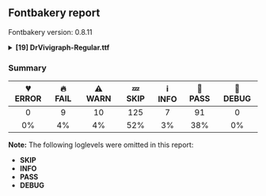 ## Fontbakery report

Fontbakery version: 0.8.11

<details><summary><b>[19] DrVivigraph-Regular.ttf</b></summary><div><details><summary>🔥 <b>FAIL:</b> Check Google Fonts glyph coverage. (<a href="https://font-bakery.readthedocs.io/en/stable/fontbakery/profiles/googlefonts.html#com.google.fonts/check/glyph_coverage">com.google.fonts/check/glyph_coverage</a>)</summary><div>


* 🔥 **FAIL** Missing required codepoints:

	- 0x0308 (COMBINING DIAERESIS)


	- 0x0300 (COMBINING GRAVE ACCENT)


	- 0x0301 (COMBINING ACUTE ACCENT)


	- 0x030B (COMBINING DOUBLE ACUTE ACCENT)


	- 0x0304 (COMBINING MACRON)


	- 0x0102 (LATIN CAPITAL LETTER A WITH BREVE)


	- 0x0100 (LATIN CAPITAL LETTER A WITH MACRON)


	- 0x0104 (LATIN CAPITAL LETTER A WITH OGONEK)


	- 0x0106 (LATIN CAPITAL LETTER C WITH ACUTE)


	- 0x010C (LATIN CAPITAL LETTER C WITH CARON)


	- 0x010A (LATIN CAPITAL LETTER C WITH DOT ABOVE)


	- 0x010E (LATIN CAPITAL LETTER D WITH CARON)


	- 0x0110 (LATIN CAPITAL LETTER D WITH STROKE)


	- 0x011A (LATIN CAPITAL LETTER E WITH CARON)


	- 0x0116 (LATIN CAPITAL LETTER E WITH DOT ABOVE)


	- 0x0112 (LATIN CAPITAL LETTER E WITH MACRON)


	- 0x0118 (LATIN CAPITAL LETTER E WITH OGONEK)


	- 0x011E (LATIN CAPITAL LETTER G WITH BREVE)


	- 0x0122 (LATIN CAPITAL LETTER G WITH CEDILLA)


	- 0x0120 (LATIN CAPITAL LETTER G WITH DOT ABOVE)


	- 0x0126 (LATIN CAPITAL LETTER H WITH STROKE)


	- 0x0132 (LATIN CAPITAL LIGATURE IJ)


	- 0x0130 (LATIN CAPITAL LETTER I WITH DOT ABOVE)


	- 0x012A (LATIN CAPITAL LETTER I WITH MACRON)


	- 0x012E (LATIN CAPITAL LETTER I WITH OGONEK)


	- 0x0136 (LATIN CAPITAL LETTER K WITH CEDILLA)


	- 0x0139 (LATIN CAPITAL LETTER L WITH ACUTE)


	- 0x013D (LATIN CAPITAL LETTER L WITH CARON)


	- 0x013B (LATIN CAPITAL LETTER L WITH CEDILLA)


	- 0x0141 (LATIN CAPITAL LETTER L WITH STROKE)


	- 0x0143 (LATIN CAPITAL LETTER N WITH ACUTE)


	- 0x0147 (LATIN CAPITAL LETTER N WITH CARON)


	- 0x0145 (LATIN CAPITAL LETTER N WITH CEDILLA)


	- 0x014A (LATIN CAPITAL LETTER ENG)


	- 0x0150 (LATIN CAPITAL LETTER O WITH DOUBLE ACUTE)


	- 0x014C (LATIN CAPITAL LETTER O WITH MACRON)


	- 0x0154 (LATIN CAPITAL LETTER R WITH ACUTE)


	- 0x0158 (LATIN CAPITAL LETTER R WITH CARON)


	- 0x0156 (LATIN CAPITAL LETTER R WITH CEDILLA)


	- 0x015A (LATIN CAPITAL LETTER S WITH ACUTE)


	- 0x015E (LATIN CAPITAL LETTER S WITH CEDILLA)


	- 0x0218 (LATIN CAPITAL LETTER S WITH COMMA BELOW)


	- 0x1E9E (LATIN CAPITAL LETTER SHARP S)


	- 0x0164 (LATIN CAPITAL LETTER T WITH CARON)


	- 0x021A (LATIN CAPITAL LETTER T WITH COMMA BELOW)


	- 0x016C (LATIN CAPITAL LETTER U WITH BREVE)


	- 0x0170 (LATIN CAPITAL LETTER U WITH DOUBLE ACUTE)


	- 0x016A (LATIN CAPITAL LETTER U WITH MACRON)


	- 0x0172 (LATIN CAPITAL LETTER U WITH OGONEK)


	- 0x016E (LATIN CAPITAL LETTER U WITH RING ABOVE)


	- 0x1E82 (LATIN CAPITAL LETTER W WITH ACUTE)


	- 0x0174 (LATIN CAPITAL LETTER W WITH CIRCUMFLEX)


	- 0x1E84 (LATIN CAPITAL LETTER W WITH DIAERESIS)


	- 0x1E80 (LATIN CAPITAL LETTER W WITH GRAVE)


	- 0x0176 (LATIN CAPITAL LETTER Y WITH CIRCUMFLEX)


	- 0x1EF2 (LATIN CAPITAL LETTER Y WITH GRAVE)


	- 0x0179 (LATIN CAPITAL LETTER Z WITH ACUTE)


	- 0x017D (LATIN CAPITAL LETTER Z WITH CARON)


	- 0x017B (LATIN CAPITAL LETTER Z WITH DOT ABOVE)


	- 0x0103 (LATIN SMALL LETTER A WITH BREVE)


	- 0x0101 (LATIN SMALL LETTER A WITH MACRON)


	- 0x0105 (LATIN SMALL LETTER A WITH OGONEK)


	- 0x0107 (LATIN SMALL LETTER C WITH ACUTE)


	- 0x010D (LATIN SMALL LETTER C WITH CARON)


	- 0x010B (LATIN SMALL LETTER C WITH DOT ABOVE)


	- 0x010F (LATIN SMALL LETTER D WITH CARON)


	- 0x0111 (LATIN SMALL LETTER D WITH STROKE)


	- 0x011B (LATIN SMALL LETTER E WITH CARON)


	- 0x0117 (LATIN SMALL LETTER E WITH DOT ABOVE)


	- 0x0113 (LATIN SMALL LETTER E WITH MACRON)


	- 0x0119 (LATIN SMALL LETTER E WITH OGONEK)


	- 0x011F (LATIN SMALL LETTER G WITH BREVE)


	- 0x0123 (LATIN SMALL LETTER G WITH CEDILLA)


	- 0x0121 (LATIN SMALL LETTER G WITH DOT ABOVE)


	- 0x0127 (LATIN SMALL LETTER H WITH STROKE)


	- 0x0133 (LATIN SMALL LIGATURE IJ)


	- 0x012B (LATIN SMALL LETTER I WITH MACRON)


	- 0x012F (LATIN SMALL LETTER I WITH OGONEK)


	- 0x0237 (LATIN SMALL LETTER DOTLESS J)


	- 0x0137 (LATIN SMALL LETTER K WITH CEDILLA)


	- 0x013A (LATIN SMALL LETTER L WITH ACUTE)


	- 0x013E (LATIN SMALL LETTER L WITH CARON)


	- 0x013C (LATIN SMALL LETTER L WITH CEDILLA)


	- 0x0142 (LATIN SMALL LETTER L WITH STROKE)


	- 0x0144 (LATIN SMALL LETTER N WITH ACUTE)


	- 0x0148 (LATIN SMALL LETTER N WITH CARON)


	- 0x0146 (LATIN SMALL LETTER N WITH CEDILLA)


	- 0x014B (LATIN SMALL LETTER ENG)


	- 0x0151 (LATIN SMALL LETTER O WITH DOUBLE ACUTE)


	- 0x014D (LATIN SMALL LETTER O WITH MACRON)


	- 0x0155 (LATIN SMALL LETTER R WITH ACUTE)


	- 0x0159 (LATIN SMALL LETTER R WITH CARON)


	- 0x0157 (LATIN SMALL LETTER R WITH CEDILLA)


	- 0x015B (LATIN SMALL LETTER S WITH ACUTE)


	- 0x015F (LATIN SMALL LETTER S WITH CEDILLA)


	- 0x0219 (LATIN SMALL LETTER S WITH COMMA BELOW)


	- 0x0165 (LATIN SMALL LETTER T WITH CARON)


	- 0x021B (LATIN SMALL LETTER T WITH COMMA BELOW)


	- 0x016D (LATIN SMALL LETTER U WITH BREVE)


	- 0x0171 (LATIN SMALL LETTER U WITH DOUBLE ACUTE)


	- 0x016B (LATIN SMALL LETTER U WITH MACRON)


	- 0x0173 (LATIN SMALL LETTER U WITH OGONEK)


	- 0x016F (LATIN SMALL LETTER U WITH RING ABOVE)


	- 0x1E83 (LATIN SMALL LETTER W WITH ACUTE)


	- 0x0175 (LATIN SMALL LETTER W WITH CIRCUMFLEX)


	- 0x1E85 (LATIN SMALL LETTER W WITH DIAERESIS)


	- 0x1E81 (LATIN SMALL LETTER W WITH GRAVE)


	- 0x0177 (LATIN SMALL LETTER Y WITH CIRCUMFLEX)


	- 0x1EF3 (LATIN SMALL LETTER Y WITH GRAVE)


	- 0x017A (LATIN SMALL LETTER Z WITH ACUTE)


	- 0x017E (LATIN SMALL LETTER Z WITH CARON)


	- 0x017C (LATIN SMALL LETTER Z WITH DOT ABOVE)


	- 0x2212 (MINUS SIGN)


	- 0x0307 (COMBINING DOT ABOVE)


	- 0x0302 (COMBINING CIRCUMFLEX ACCENT)


	- 0x030C (COMBINING CARON)


	- 0x0306 (COMBINING BREVE)


	- 0x030A (COMBINING RING ABOVE)


	- 0x0303 (COMBINING TILDE)


	- 0x0312 (COMBINING TURNED COMMA ABOVE)


	- 0x0326 (COMBINING COMMA BELOW)


	- 0x0327 (COMBINING CEDILLA)
 

	- 0x0328 (COMBINING OGONEK)
 [code: missing-codepoints]
</div></details><details><summary>🔥 <b>FAIL:</b> Check copyright namerecords match license file. (<a href="https://font-bakery.readthedocs.io/en/stable/fontbakery/profiles/googlefonts.html#com.google.fonts/check/name/license">com.google.fonts/check/name/license</a>)</summary><div>


* 🔥 **FAIL** License file OFL.txt exists but NameID 13 (LICENSE DESCRIPTION) value on platform 3 (WINDOWS) is not specified for that. Value was: "This Font Software is licensed under the SIL Open Font License,
Version 1.1. This license is available with a FAQ at:
https://scripts.sil.org/OFL" Must be changed to "This Font Software is licensed under the SIL Open Font License, Version 1.1. This license is available with a FAQ at: https://scripts.sil.org/OFL" [code: wrong]
* ⚠ **WARN** Please consider using HTTPS URLs at name table entry [plat=3, enc=1, name=13] [code: http-in-description]
* ⚠ **WARN** For now we're still accepting http URLs, but you should consider using https instead.
 [code: http]
</div></details><details><summary>🔥 <b>FAIL:</b> Copyright notices match canonical pattern in fonts (<a href="https://font-bakery.readthedocs.io/en/stable/fontbakery/profiles/googlefonts.html#com.google.fonts/check/font_copyright">com.google.fonts/check/font_copyright</a>)</summary><div>


* 🔥 **FAIL** Name Table entry: Copyright notices should match a pattern similar to: "Copyright 2019 The Familyname Project Authors (git url)"
But instead we have got:
"Copyright (c) 2011 by Brian J. Bonislawsky DBA Astigmatic (AOETI) (astigma@astigmatic.com), with Reserved
Font Name "Fondamento Italic"" [code: bad-notice-format]
</div></details><details><summary>🔥 <b>FAIL:</b> Name table entries should not contain line-breaks. (<a href="https://font-bakery.readthedocs.io/en/stable/fontbakery/profiles/googlefonts.html#com.google.fonts/check/name/line_breaks">com.google.fonts/check/name/line_breaks</a>)</summary><div>


* 🔥 **FAIL** Name entry COPYRIGHT_NOTICE on platform WINDOWS contains a line-break. [code: line-break]
* 🔥 **FAIL** Name entry LICENSE_DESCRIPTION on platform WINDOWS contains a line-break. [code: line-break]
</div></details><details><summary>🔥 <b>FAIL:</b> Check font follows the Google Fonts vertical metric schema (<a href="https://font-bakery.readthedocs.io/en/stable/fontbakery/profiles/googlefonts.html#com.google.fonts/check/vertical_metrics">com.google.fonts/check/vertical_metrics</a>)</summary><div>


* 🔥 **FAIL** OS/2.sTypoLineGap is "-370" it should be 0 [code: bad-OS/2.sTypoLineGap]
</div></details><details><summary>🔥 <b>FAIL:</b> Checking OS/2 usWinAscent & usWinDescent. (<a href="https://font-bakery.readthedocs.io/en/stable/fontbakery/profiles/universal.html#com.google.fonts/check/family/win_ascent_and_descent">com.google.fonts/check/family/win_ascent_and_descent</a>)</summary><div>


* 🔥 **FAIL** OS/2.usWinAscent value should be equal or greater than 2122, but got 1900 instead [code: ascent]
* 🔥 **FAIL** OS/2.usWinDescent value should be equal or greater than 670, but got 666 instead. [code: descent]
</div></details><details><summary>🔥 <b>FAIL:</b> Checking OS/2 Metrics match hhea Metrics. (<a href="https://font-bakery.readthedocs.io/en/stable/fontbakery/profiles/universal.html#com.google.fonts/check/os2_metrics_match_hhea">com.google.fonts/check/os2_metrics_match_hhea</a>)</summary><div>


* 🔥 **FAIL** OS/2 sTypoAscender (1752) and hhea ascent (2122) must be equal. [code: ascender]
</div></details><details><summary>🔥 <b>FAIL:</b> Space and non-breaking space have the same width? (<a href="https://font-bakery.readthedocs.io/en/stable/fontbakery/profiles/universal.html#com.google.fonts/check/whitespace_widths">com.google.fonts/check/whitespace_widths</a>)</summary><div>


* 🔥 **FAIL** Space and non-breaking space have differing width: The space glyph named space is 680 font units wide, non-breaking space named (nbspace) is 1360 font units wide, and both should be positive and the same. GlyphsApp has "Sidebearing arithmetic" (https://glyphsapp.com/tutorials/spacing) which allows you to set the non-breaking space width to always equal the space width. [code: different-widths]
</div></details><details><summary>🔥 <b>FAIL:</b> Checking post.italicAngle value. (derived from com.google.fonts/check/italic_angle) (<a href="https://font-bakery.readthedocs.io/en/stable/fontbakery/profiles/post.html#com.google.fonts/check/italic_angle">com.google.fonts/check/italic_angle</a>)</summary><div>


* 🔥 **FAIL** Font is not italic, so post.italicAngle should be equal to zero. [code: non-zero-upright]
</div></details><details><summary>⚠ <b>WARN:</b> License URL matches License text on name table? (<a href="https://font-bakery.readthedocs.io/en/stable/fontbakery/profiles/googlefonts.html#com.google.fonts/check/name/license_url">com.google.fonts/check/name/license_url</a>)</summary><div>


* ⚠ **WARN** Please consider using HTTPS URLs at name table entry [plat=3, enc=1, name=13] [code: http-in-description]
* ⚠ **WARN** Please consider using HTTPS URLs at name table entry [plat=3, enc=1, name=13] [code: http-in-description]
* ⚠ **WARN** Please consider using HTTPS URLs at name table entry [plat=3, enc=1, name=13] [code: http-in-description]
</div></details><details><summary>⚠ <b>WARN:</b> Ensure fonts have ScriptLangTags declared on the 'meta' table. (<a href="https://font-bakery.readthedocs.io/en/stable/fontbakery/profiles/googlefonts.html#com.google.fonts/check/meta/script_lang_tags">com.google.fonts/check/meta/script_lang_tags</a>)</summary><div>


* ⚠ **WARN** This font file does not have a 'meta' table. [code: lacks-meta-table]
</div></details><details><summary>⚠ <b>WARN:</b> Checking with ots-sanitize. (<a href="https://font-bakery.readthedocs.io/en/stable/fontbakery/profiles/universal.html#com.google.fonts/check/ots">com.google.fonts/check/ots</a>)</summary><div>


* ⚠ **WARN** ots-sanitize passed this file, however warnings were printed:

WARNING: OS/2: Bad sTypoLineGap, setting it to 0: -370
WARNING: hhea: Non-zero caretOffset but head.macStyle italic bit is not set, setting to caretOffset to 0: -6
 [code: ots-sanitize-warn]
</div></details><details><summary>⚠ <b>WARN:</b> Font has **proper** whitespace glyph names? (<a href="https://font-bakery.readthedocs.io/en/stable/fontbakery/profiles/universal.html#com.google.fonts/check/whitespace_glyphnames">com.google.fonts/check/whitespace_glyphnames</a>)</summary><div>


* ⚠ **WARN** Glyph 0x00A0 is called "nbspace": Change to "uni00A0" [code: not-recommended-00a0]
</div></details><details><summary>⚠ <b>WARN:</b> Check if each glyph has the recommended amount of contours. (<a href="https://font-bakery.readthedocs.io/en/stable/fontbakery/profiles/universal.html#com.google.fonts/check/contour_count">com.google.fonts/check/contour_count</a>)</summary><div>


* ⚠ **WARN** This check inspects the glyph outlines and detects the total number of contours in each of them. The expected values are infered from the typical ammounts of contours observed in a large collection of reference font families. The divergences listed below may simply indicate a significantly different design on some of your glyphs. On the other hand, some of these may flag actual bugs in the font such as glyphs mapped to an incorrect codepoint. Please consider reviewing the design and codepoint assignment of these to make sure they are correct.

The following glyphs do not have the recommended number of contours:

	- Glyph name: section	Contours detected: 3	Expected: 2

	- Glyph name: softhyphen	Contours detected: 1	Expected: 0

	- Glyph name: Eth	Contours detected: 3	Expected: 2

	- Glyph name: OE	Contours detected: 3	Expected: 2

	- Glyph name: florin	Contours detected: 0	Expected: 1

	- Glyph name: macron	Contours detected: 0	Expected: 1

	- Glyph name: Omega	Contours detected: 0	Expected: 1

	- Glyph name: Delta	Contours detected: 0	Expected: 2

	- Glyph name: summation	Contours detected: 0	Expected: 1

	- Glyph name: fraction	Contours detected: 0	Expected: 1

	- Glyph name: periodcentered	Contours detected: 0	Expected: 1

	- Glyph name: radical	Contours detected: 0	Expected: 1

	- Glyph name: integral	Contours detected: 0	Expected: 1

	- Glyph name: lessequal	Contours detected: 0	Expected: 2

	- Glyph name: greaterequal	Contours detected: 0	Expected: 2

	- Glyph name: lozenge	Contours detected: 0	Expected: 2

	- Glyph name: Eth	Contours detected: 3	Expected: 2

	- Glyph name: OE	Contours detected: 3	Expected: 2

	- Glyph name: fi	Contours detected: 0	Expected: 3

	- Glyph name: fl	Contours detected: 0	Expected: 2

	- Glyph name: fraction	Contours detected: 0	Expected: 1

	- Glyph name: greaterequal	Contours detected: 0	Expected: 2

	- Glyph name: integral	Contours detected: 0	Expected: 1

	- Glyph name: lessequal	Contours detected: 0	Expected: 2

	- Glyph name: lozenge	Contours detected: 0	Expected: 2

	- Glyph name: macron	Contours detected: 0	Expected: 1

	- Glyph name: periodcentered	Contours detected: 0	Expected: 1

	- Glyph name: radical	Contours detected: 0	Expected: 1

	- Glyph name: section	Contours detected: 3	Expected: 2 

	- Glyph name: summation	Contours detected: 0	Expected: 1
 [code: contour-count]
</div></details><details><summary>⚠ <b>WARN:</b> Does the font contain a soft hyphen? (<a href="https://font-bakery.readthedocs.io/en/stable/fontbakery/profiles/universal.html#com.google.fonts/check/soft_hyphen">com.google.fonts/check/soft_hyphen</a>)</summary><div>


* ⚠ **WARN** This font has a 'Soft Hyphen' character. [code: softhyphen]
</div></details><details><summary>⚠ <b>WARN:</b> Checking Vertical Metric Linegaps. (<a href="https://font-bakery.readthedocs.io/en/stable/fontbakery/profiles/hhea.html#com.google.fonts/check/linegaps">com.google.fonts/check/linegaps</a>)</summary><div>


* ⚠ **WARN** OS/2 sTypoLineGap is not equal to 0. [code: OS/2]
</div></details><details><summary>⚠ <b>WARN:</b> Does GPOS table have kerning information? This check skips monospaced fonts as defined by post.isFixedPitch value (<a href="https://font-bakery.readthedocs.io/en/stable/fontbakery/profiles/gpos.html#com.google.fonts/check/gpos_kerning_info">com.google.fonts/check/gpos_kerning_info</a>)</summary><div>


* ⚠ **WARN** GPOS table lacks kerning information. [code: lacks-kern-info]
</div></details><details><summary>⚠ <b>WARN:</b> Do any segments have colinear vectors? (<a href="https://font-bakery.readthedocs.io/en/stable/fontbakery/profiles/<Section: Outline Correctness Checks>.html#com.google.fonts/check/outline_colinear_vectors">com.google.fonts/check/outline_colinear_vectors</a>)</summary><div>


* ⚠ **WARN** The following glyphs have colinear vectors:

	* A (U+0041): L<<1349.0,735.0>--<1348.0,738.0>> -> L<<1348.0,738.0>--<1195.0,1307.0>>

	* Aacute (U+00C1): L<<1349.0,735.0>--<1348.0,738.0>> -> L<<1348.0,738.0>--<1195.0,1307.0>>

	* Acircumflex (U+00C2): L<<1349.0,735.0>--<1348.0,738.0>> -> L<<1348.0,738.0>--<1195.0,1307.0>>

	* Adieresis (U+00C4): L<<1349.0,735.0>--<1348.0,738.0>> -> L<<1348.0,738.0>--<1195.0,1307.0>>

	* Agrave (U+00C0): L<<1349.0,735.0>--<1348.0,738.0>> -> L<<1348.0,738.0>--<1195.0,1307.0>>

	* Aring (U+00C5): L<<1349.0,735.0>--<1348.0,738.0>> -> L<<1348.0,738.0>--<1195.0,1307.0>> 

	* Atilde (U+00C3): L<<1349.0,735.0>--<1348.0,738.0>> -> L<<1348.0,738.0>--<1195.0,1307.0>> [code: found-colinear-vectors]
</div></details><details><summary>⚠ <b>WARN:</b> Do outlines contain any jaggy segments? (<a href="https://font-bakery.readthedocs.io/en/stable/fontbakery/profiles/<Section: Outline Correctness Checks>.html#com.google.fonts/check/outline_jaggy_segments">com.google.fonts/check/outline_jaggy_segments</a>)</summary><div>


* ⚠ **WARN** The following glyphs have jaggy segments:

	* A (U+0041): B<<1916.0,150.0>-<1958.0,165.0>-<1992.0,185.0>>/B<<1992.0,185.0>-<1956.0,161.0>-<1906.0,126.5>> = 3.22452260651989

	* A (U+0041): B<<398.5,155.0>-<504.0,161.0>-<594.0,210.0>>/B<<594.0,210.0>-<494.0,143.0>-<424.5,101.5>> = 5.2562484237473495

	* AE (U+00C6): B<<414.0,156.0>-<512.0,163.0>-<594.0,210.0>>/B<<594.0,210.0>-<494.0,142.0>-<424.5,100.0>> = 4.395629566963616

	* Aacute (U+00C1): B<<1916.0,150.0>-<1958.0,165.0>-<1992.0,185.0>>/B<<1992.0,185.0>-<1956.0,161.0>-<1906.0,126.5>> = 3.22452260651989

	* Aacute (U+00C1): B<<398.5,155.0>-<504.0,161.0>-<594.0,210.0>>/B<<594.0,210.0>-<494.0,143.0>-<424.5,101.5>> = 5.2562484237473495

	* Acircumflex (U+00C2): B<<1114.5,1691.0>-<1050.0,1664.0>-<996.0,1619.0>>/B<<996.0,1619.0>-<1023.0,1641.0>-<1080.0,1687.5>> = 0.6319131218212173

	* Acircumflex (U+00C2): B<<1916.0,150.0>-<1958.0,165.0>-<1992.0,185.0>>/B<<1992.0,185.0>-<1956.0,161.0>-<1906.0,126.5>> = 3.22452260651989

	* Acircumflex (U+00C2): B<<398.5,155.0>-<504.0,161.0>-<594.0,210.0>>/B<<594.0,210.0>-<494.0,143.0>-<424.5,101.5>> = 5.2562484237473495

	* Adieresis (U+00C4): B<<1916.0,150.0>-<1958.0,165.0>-<1992.0,185.0>>/B<<1992.0,185.0>-<1956.0,161.0>-<1906.0,126.5>> = 3.22452260651989

	* Adieresis (U+00C4): B<<398.5,155.0>-<504.0,161.0>-<594.0,210.0>>/B<<594.0,210.0>-<494.0,143.0>-<424.5,101.5>> = 5.2562484237473495

	* Agrave (U+00C0): B<<1916.0,150.0>-<1958.0,165.0>-<1992.0,185.0>>/B<<1992.0,185.0>-<1956.0,161.0>-<1906.0,126.5>> = 3.22452260651989

	* Agrave (U+00C0): B<<398.5,155.0>-<504.0,161.0>-<594.0,210.0>>/B<<594.0,210.0>-<494.0,143.0>-<424.5,101.5>> = 5.2562484237473495

	* Aring (U+00C5): B<<1916.0,150.0>-<1958.0,165.0>-<1992.0,185.0>>/B<<1992.0,185.0>-<1956.0,161.0>-<1906.0,126.5>> = 3.22452260651989

	* Aring (U+00C5): B<<398.5,155.0>-<504.0,161.0>-<594.0,210.0>>/B<<594.0,210.0>-<494.0,143.0>-<424.5,101.5>> = 5.2562484237473495

	* Atilde (U+00C3): B<<1848.5,1844.5>-<1893.0,1872.0>-<1924.0,1890.0>>/B<<1924.0,1890.0>-<1860.0,1828.0>-<1779.5,1767.5>> = 13.949233998725484

	* Atilde (U+00C3): B<<1916.0,150.0>-<1958.0,165.0>-<1992.0,185.0>>/B<<1992.0,185.0>-<1956.0,161.0>-<1906.0,126.5>> = 3.22452260651989

	* Atilde (U+00C3): B<<398.5,155.0>-<504.0,161.0>-<594.0,210.0>>/B<<594.0,210.0>-<494.0,143.0>-<424.5,101.5>> = 5.2562484237473495

	* C (U+0043): B<<1516.0,1395.0>-<1468.0,1368.0>-<1454.0,1360.0>>/B<<1454.0,1360.0>-<1460.0,1365.0>-<1483.0,1383.0>> = 10.060689795322912

	* Ccedilla (U+00C7): B<<1516.0,1395.0>-<1468.0,1368.0>-<1454.0,1360.0>>/B<<1454.0,1360.0>-<1460.0,1365.0>-<1483.0,1383.0>> = 10.060689795322912

	* Ccedilla (U+00C7): B<<493.0,-505.5>-<436.0,-536.0>-<402.0,-553.0>>/B<<402.0,-553.0>-<441.0,-520.0>-<494.0,-490.5>> = 13.671307132195786

	* Ccedilla (U+00C7): B<<738.0,-8.5>-<823.0,54.0>-<906.0,97.0>>/L<<906.0,97.0>--<656.0,-120.0>> = 13.570558512694051

	* Ccedilla (U+00C7): L<<906.0,97.0>--<656.0,-120.0>>/B<<656.0,-120.0>-<676.0,-108.0>-<702.5,-105.0>> = 9.994224137696694

	* E (U+0045): L<<729.0,900.0>--<1506.0,900.0>>/B<<1506.0,900.0>-<1477.0,893.0>-<1440.5,871.0>> = 13.570434385161475

	* Eacute (U+00C9): L<<729.0,900.0>--<1506.0,900.0>>/B<<1506.0,900.0>-<1477.0,893.0>-<1440.5,871.0>> = 13.570434385161475

	* Ecircumflex (U+00CA): B<<1004.5,1691.0>-<940.0,1664.0>-<886.0,1619.0>>/B<<886.0,1619.0>-<913.0,1641.0>-<970.0,1687.5>> = 0.6319131218212173

	* Ecircumflex (U+00CA): L<<729.0,900.0>--<1506.0,900.0>>/B<<1506.0,900.0>-<1477.0,893.0>-<1440.5,871.0>> = 13.570434385161475

	* Edieresis (U+00CB): L<<729.0,900.0>--<1506.0,900.0>>/B<<1506.0,900.0>-<1477.0,893.0>-<1440.5,871.0>> = 13.570434385161475

	* Egrave (U+00C8): L<<729.0,900.0>--<1506.0,900.0>>/B<<1506.0,900.0>-<1477.0,893.0>-<1440.5,871.0>> = 13.570434385161475

	* Eth (U+00D0): L<<418.0,779.0>--<1212.0,779.0>>/B<<1212.0,779.0>-<1187.0,773.0>-<1154.5,749.5>> = 13.495733280795811

	* Eth (U+00D0): L<<969.0,630.0>--<172.0,630.0>>/B<<172.0,630.0>-<198.0,636.0>-<230.0,659.5>> = 12.994616791916512

	* F (U+0046): L<<499.0,149.0>--<1081.0,149.0>>/B<<1081.0,149.0>-<1055.0,144.0>-<1022.5,121.0>> = 10.885527054658743

	* G (U+0047): B<<1459.5,1363.5>-<1412.0,1337.0>-<1397.0,1329.0>>/B<<1397.0,1329.0>-<1411.0,1337.0>-<1429.0,1354.5>> = 1.6723943610890797

	* H (U+0048): L<<493.0,149.0>--<845.0,149.0>>/B<<845.0,149.0>-<810.0,141.0>-<765.0,104.5>> = 12.875001559612462

	* H (U+0048): L<<654.0,1586.0>--<1134.0,1586.0>>/B<<1134.0,1586.0>-<1108.0,1580.0>-<1076.0,1556.0>> = 12.994616791916512

	* I (U+0049): L<<499.0,149.0>--<851.0,149.0>>/B<<851.0,149.0>-<826.0,143.0>-<793.5,119.5>> = 13.495733280795811

	* I (U+0049): L<<660.0,1586.0>--<1163.0,1586.0>>/B<<1163.0,1586.0>-<1138.0,1580.0>-<1105.5,1556.5>> = 13.495733280795811

	* Iacute (U+00CD): L<<499.0,149.0>--<851.0,149.0>>/B<<851.0,149.0>-<826.0,143.0>-<793.5,119.5>> = 13.495733280795811

	* Iacute (U+00CD): L<<660.0,1586.0>--<1163.0,1586.0>>/B<<1163.0,1586.0>-<1138.0,1580.0>-<1105.5,1556.5>> = 13.495733280795811

	* Icircumflex (U+00CE): B<<672.5,1691.0>-<608.0,1664.0>-<554.0,1619.0>>/B<<554.0,1619.0>-<581.0,1641.0>-<638.0,1687.5>> = 0.6319131218212173

	* Icircumflex (U+00CE): L<<499.0,149.0>--<851.0,149.0>>/B<<851.0,149.0>-<826.0,143.0>-<793.5,119.5>> = 13.495733280795811

	* Icircumflex (U+00CE): L<<660.0,1586.0>--<1163.0,1586.0>>/B<<1163.0,1586.0>-<1138.0,1580.0>-<1105.5,1556.5>> = 13.495733280795811

	* Idieresis (U+00CF): L<<499.0,149.0>--<851.0,149.0>>/B<<851.0,149.0>-<826.0,143.0>-<793.5,119.5>> = 13.495733280795811

	* Idieresis (U+00CF): L<<660.0,1586.0>--<1163.0,1586.0>>/B<<1163.0,1586.0>-<1138.0,1580.0>-<1105.5,1556.5>> = 13.495733280795811

	* Igrave (U+00CC): L<<499.0,149.0>--<851.0,149.0>>/B<<851.0,149.0>-<826.0,143.0>-<793.5,119.5>> = 13.495733280795811

	* Igrave (U+00CC): L<<660.0,1586.0>--<1163.0,1586.0>>/B<<1163.0,1586.0>-<1138.0,1580.0>-<1105.5,1556.5>> = 13.495733280795811

	* J (U+004A): B<<-158.0,-289.5>-<-108.0,-262.0>-<-88.0,-253.0>>/B<<-88.0,-253.0>-<-111.0,-264.0>-<-130.0,-281.5>> = 1.3322198538694188

	* K (U+004B): L<<515.0,149.0>--<867.0,149.0>>/B<<867.0,149.0>-<841.0,143.0>-<808.0,119.5>> = 12.994616791916512

	* L (U+004C): B<<1297.0,164.0>-<1354.0,179.0>-<1400.0,210.0>>/B<<1400.0,210.0>-<1354.0,162.0>-<1288.5,113.5>> = 12.242331198874426

	* Ntilde (U+00D1): B<<1999.5,1844.5>-<2044.0,1872.0>-<2075.0,1890.0>>/B<<2075.0,1890.0>-<2011.0,1828.0>-<1930.5,1767.5>> = 13.949233998725484

	* OE (U+0152): L<<1270.0,883.0>--<2047.0,883.0>>/B<<2047.0,883.0>-<2018.0,876.0>-<1981.5,854.0>> = 13.570434385161475

	* Ocircumflex (U+00D4): B<<1013.5,1691.0>-<949.0,1664.0>-<895.0,1619.0>>/B<<895.0,1619.0>-<922.0,1641.0>-<979.0,1687.5>> = 0.6319131218212173

	* Otilde (U+00D5): B<<1747.5,1844.5>-<1792.0,1872.0>-<1823.0,1890.0>>/B<<1823.0,1890.0>-<1759.0,1828.0>-<1678.5,1767.5>> = 13.949233998725484

	* S (U+0053): B<<1140.0,1364.5>-<1092.0,1338.0>-<1073.0,1329.0>>/B<<1073.0,1329.0>-<1089.0,1338.0>-<1107.0,1357.5>> = 4.011577600844598

	* S (U+0053): B<<282.5,312.0>-<332.0,338.0>-<360.0,352.0>>/B<<360.0,352.0>-<340.0,335.0>-<324.5,311.0>> = 13.799485396019362

	* Scaron (U+0160): B<<1168.0,1364.5>-<1120.0,1338.0>-<1101.0,1329.0>>/B<<1101.0,1329.0>-<1116.0,1338.0>-<1134.0,1357.5>> = 5.617580590126861

	* Scaron (U+0160): B<<1418.5,2015.5>-<1482.0,2043.0>-<1536.0,2087.0>>/B<<1536.0,2087.0>-<1510.0,2065.0>-<1453.0,2018.5>> = 1.0627003388293417

	* Scaron (U+0160): B<<271.5,312.0>-<321.0,338.0>-<348.0,352.0>>/B<<348.0,352.0>-<328.0,336.0>-<313.0,312.0>> = 11.252232816271624

	* T (U+0054): L<<782.0,149.0>--<1146.0,149.0>>/B<<1146.0,149.0>-<1122.0,144.0>-<1089.5,120.5>> = 11.768288932020628

	* Ucircumflex (U+00DB): B<<1253.5,1691.0>-<1189.0,1664.0>-<1135.0,1619.0>>/B<<1135.0,1619.0>-<1162.0,1641.0>-<1219.0,1687.5>> = 0.6319131218212173

	* V (U+0056): B<<1637.0,1446.5>-<1616.0,1442.0>-<1597.0,1435.0>>/B<<1597.0,1435.0>-<1658.0,1459.0>-<1703.0,1497.5>> = 1.2519315483721365

	* W (U+0057): B<<2194.0,1455.0>-<2173.0,1450.0>-<2153.0,1442.0>>/B<<2153.0,1442.0>-<2201.0,1466.0>-<2248.0,1505.0>> = 4.763641690726066

	* W (U+0057): B<<242.0,1441.0>-<210.0,1431.0>-<181.0,1415.0>>/B<<181.0,1415.0>-<222.0,1451.0>-<285.5,1495.5>> = 12.398129127660527

	* X (U+0058): B<<371.0,1439.5>-<339.0,1426.0>-<313.0,1410.0>>/B<<313.0,1410.0>-<351.0,1444.0>-<414.5,1490.5>> = 10.212667633886817

	* Y (U+0059): B<<1532.0,1462.0>-<1502.0,1462.0>-<1472.0,1455.0>>/B<<1472.0,1455.0>-<1514.0,1468.0>-<1546.5,1494.0>> = 4.064518913669527

	* Y (U+0059): B<<361.5,1452.0>-<322.0,1435.0>-<292.0,1415.0>>/B<<292.0,1415.0>-<337.0,1460.0>-<401.0,1504.0>> = 11.309932474020195

	* Yacute (U+00DD): B<<1532.0,1462.0>-<1502.0,1462.0>-<1472.0,1455.0>>/B<<1472.0,1455.0>-<1514.0,1468.0>-<1546.5,1494.0>> = 4.064518913669527

	* Yacute (U+00DD): B<<361.5,1452.0>-<322.0,1435.0>-<292.0,1415.0>>/B<<292.0,1415.0>-<337.0,1460.0>-<401.0,1504.0>> = 11.309932474020195

	* Ydieresis (U+0178): B<<1399.0,1462.0>-<1369.0,1462.0>-<1339.0,1455.0>>/B<<1339.0,1455.0>-<1382.0,1468.0>-<1414.5,1494.0>> = 3.6873875836444503

	* Ydieresis (U+0178): B<<408.5,1452.0>-<369.0,1435.0>-<339.0,1415.0>>/B<<339.0,1415.0>-<384.0,1460.0>-<448.0,1504.0>> = 11.309932474020195

	* acircumflex (U+00E2): B<<772.5,1281.0>-<708.0,1254.0>-<654.0,1209.0>>/B<<654.0,1209.0>-<681.0,1231.0>-<738.0,1277.5>> = 0.6319131218212173

	* ae (U+00E6): B<<751.0,950.0>-<647.0,950.0>-<555.0,905.0>>/B<<555.0,905.0>-<619.0,951.0>-<691.0,996.5>> = 9.642027322317093

	* ampersand (U+0026): B<<1285.0,1107.5>-<1226.0,1098.0>-<1172.0,1072.0>>/B<<1172.0,1072.0>-<1249.0,1126.0>-<1318.5,1170.0>> = 9.331975620727675

	* ampersand (U+0026): B<<1853.0,152.0>-<1910.0,164.0>-<1962.0,190.0>>/B<<1962.0,190.0>-<1895.0,142.0>-<1820.5,95.0>> = 9.05343866217374

	* ampersand (U+0026): B<<2104.0,1227.0>-<2191.0,1227.0>-<2274.0,1243.0>>/B<<2274.0,1243.0>-<2240.0,1229.0>-<2212.0,1206.0>> = 11.469006667676172

	* approxequal (U+2248): B<<1193.5,484.5>-<1238.0,505.0>-<1274.0,539.0>>/B<<1274.0,539.0>-<1234.0,500.0>-<1171.5,448.5>> = 0.9113527425578357

	* approxequal (U+2248): B<<1289.0,955.5>-<1334.0,976.0>-<1370.0,1011.0>>/B<<1370.0,1011.0>-<1331.0,972.0>-<1268.0,919.5>> = 0.8069294551021693

	* approxequal (U+2248): B<<265.5,229.0>-<222.0,211.0>-<189.0,178.0>>/B<<189.0,178.0>-<223.0,225.0>-<289.0,286.5>> = 9.117862753795746

	* approxequal (U+2248): B<<357.0,699.0>-<313.0,681.0>-<285.0,650.0>>/B<<285.0,650.0>-<320.0,698.0>-<385.5,759.0>> = 5.990878206724161

	* asciicircum (U+005E): B<<311.0,861.0>-<263.0,841.0>-<239.0,812.0>>/L<<239.0,812.0>--<634.0,1401.0>> = 5.763769147885758

	* asciitilde (U+007E): B<<1298.5,922.0>-<1343.0,943.0>-<1380.0,977.0>>/B<<1380.0,977.0>-<1341.0,937.0>-<1278.5,885.0>> = 3.144733515715507

	* asciitilde (U+007E): B<<357.5,661.0>-<325.0,646.0>-<295.0,614.0>>/B<<295.0,614.0>-<330.0,662.0>-<395.5,723.5>> = 7.054105766897388

	* atilde (U+00E3): B<<1506.5,1434.5>-<1551.0,1462.0>-<1582.0,1480.0>>/B<<1582.0,1480.0>-<1518.0,1418.0>-<1437.5,1357.5>> = 13.949233998725484

	* bracketleft (U+005B): L<<766.0,1872.0>--<1161.0,1872.0>>/B<<1161.0,1872.0>-<1126.0,1864.0>-<1081.5,1827.5>> = 12.875001559612462

	* bracketright (U+005D): L<<289.0,-343.0>--<-106.0,-343.0>>/B<<-106.0,-343.0>-<-70.0,-335.0>-<-25.5,-298.5>> = 12.528807709151492

	* caron (U+02C7): B<<1541.0,1742.0>-<1579.0,1763.0>-<1612.0,1789.0>>/B<<1612.0,1789.0>-<1586.0,1767.0>-<1529.0,1720.5>> = 2.002533131826698

	* ccedilla (U+00E7): B<<353.0,-505.5>-<296.0,-536.0>-<262.0,-553.0>>/B<<262.0,-553.0>-<301.0,-520.0>-<354.0,-490.5>> = 13.671307132195786

	* ccedilla (U+00E7): B<<598.0,-8.5>-<683.0,54.0>-<766.0,97.0>>/L<<766.0,97.0>--<516.0,-120.0>> = 13.570558512694051

	* ccedilla (U+00E7): L<<766.0,97.0>--<516.0,-120.0>>/B<<516.0,-120.0>-<536.0,-108.0>-<562.5,-105.0>> = 9.994224137696694

	* cedilla (U+00B8): B<<170.0,-505.5>-<113.0,-536.0>-<79.0,-553.0>>/B<<79.0,-553.0>-<118.0,-520.0>-<171.0,-490.5>> = 13.671307132195786

	* cedilla (U+00B8): B<<415.0,-8.5>-<500.0,54.0>-<583.0,97.0>>/L<<583.0,97.0>--<333.0,-120.0>> = 13.570558512694051

	* cedilla (U+00B8): L<<583.0,97.0>--<333.0,-120.0>>/B<<333.0,-120.0>-<353.0,-108.0>-<379.5,-105.0>> = 9.994224137696694

	* circumflex (U+02C6): B<<869.5,1457.0>-<805.0,1430.0>-<751.0,1385.0>>/B<<751.0,1385.0>-<778.0,1407.0>-<835.0,1453.5>> = 0.6319131218212173

	* comma (U+002C): B<<210.5,-290.5>-<196.0,-299.0>-<181.0,-309.0>>/B<<181.0,-309.0>-<215.0,-280.0>-<252.5,-238.0>> = 6.772159966113508

	* copyright (U+00A9): B<<1217.5,544.0>-<1282.0,560.0>-<1341.0,589.0>>/B<<1341.0,589.0>-<1248.0,518.0>-<1176.0,470.5>> = 11.18430325721331

	* dagger (U+2020): L<<1036.0,1263.0>--<1376.0,1263.0>>/B<<1376.0,1263.0>-<1356.0,1260.0>-<1323.5,1237.0>> = 8.530765609948139

	* daggerdbl (U+2021): L<<1046.0,1263.0>--<1384.0,1263.0>>/B<<1384.0,1263.0>-<1349.0,1255.0>-<1305.5,1218.0>> = 12.875001559612462

	* daggerdbl (U+2021): L<<892.0,501.0>--<1230.0,501.0>>/B<<1230.0,501.0>-<1209.0,497.0>-<1177.5,474.0>> = 10.784297867562596

	* dollar (U+0024): B<<957.5,1026.5>-<910.0,1002.0>-<885.0,980.0>>/B<<885.0,980.0>-<899.0,994.0>-<914.5,1015.0>> = 3.652222780306186

	* dollar (U+0024): L<<462.0,151.0>--<462.0,151.0>>/B<<462.0,151.0>-<432.0,152.0>-<386.5,155.5>> = 1.9091524329963898

	* ecircumflex (U+00EA): B<<581.5,1281.0>-<517.0,1254.0>-<463.0,1209.0>>/B<<463.0,1209.0>-<490.0,1231.0>-<547.0,1277.5>> = 0.6319131218212173

	* emdash (U+2014): L<<950.0,677.0>--<1618.0,677.0>>/B<<1618.0,677.0>-<1583.0,669.0>-<1538.5,632.5>> = 12.875001559612462

	* endash (U+2013): L<<603.0,677.0>--<939.0,677.0>>/B<<939.0,677.0>-<914.0,671.0>-<881.5,647.5>> = 13.495733280795811

	* endash (U+2013): L<<696.0,528.0>--<357.0,528.0>>/B<<357.0,528.0>-<383.0,534.0>-<415.0,557.5>> = 12.994616791916512

	* equal (U+003D): L<<1010.0,377.0>--<239.0,377.0>>/B<<239.0,377.0>-<260.0,381.0>-<292.0,404.0>> = 10.784297867562596

	* equal (U+003D): L<<544.0,830.0>--<1318.0,830.0>>/B<<1318.0,830.0>-<1293.0,824.0>-<1261.5,800.5>> = 13.495733280795811

	* euro (U+20AC): B<<1014.5,1066.0>-<966.0,1043.0>-<944.0,1035.0>>/B<<944.0,1035.0>-<955.0,1041.0>-<978.0,1057.5>> = 8.627353144065202

	* euro (U+20AC): B<<957.0,224.0>-<1013.0,253.0>-<1053.0,275.0>>/B<<1053.0,275.0>-<1007.0,236.0>-<945.5,188.5>> = 11.481354012654663

	* f (U+0066): B<<-60.0,-452.5>-<-15.0,-429.0>-<8.0,-413.0>>/B<<8.0,-413.0>-<-5.0,-423.0>-<-17.0,-439.0>> = 2.7441028718707683

	* five (U+0035): B<<186.5,-111.0>-<229.0,-91.0>-<284.0,-47.0>>/B<<284.0,-47.0>-<263.0,-64.0>-<235.5,-94.0>> = 0.3311857884143977

	* four (U+0034): B<<1311.0,550.5>-<1406.0,573.0>-<1473.0,627.0>>/B<<1473.0,627.0>-<1374.0,547.0>-<1258.5,480.0>> = 0.07323477369392804

	* g (U+0067): B<<528.0,192.0>-<572.0,219.0>-<599.0,235.0>>/B<<599.0,235.0>-<576.0,228.0>-<552.0,223.5>> = 13.723154892905786

	* germandbls (U+00DF): B<<-169.5,-452.0>-<-124.0,-428.0>-<-102.0,-413.0>>/B<<-102.0,-413.0>-<-116.0,-423.0>-<-127.5,-438.5>> = 1.2508008147651157

	* germandbls (U+00DF): B<<723.0,231.5>-<767.0,254.0>-<790.0,271.0>>/B<<790.0,271.0>-<779.0,260.0>-<769.5,245.0>> = 8.530765609948096

	* greater (U+003E): B<<345.5,53.0>-<302.0,33.0>-<266.0,0.0>>/B<<266.0,0.0>-<357.0,114.0>-<474.5,207.0>> = 8.891089162148837

	* hyphen (U+002D): L<<183.0,677.0>--<977.0,677.0>>/B<<977.0,677.0>-<952.0,671.0>-<919.5,647.5>> = 13.495733280795811

	* hyphen (U+002D): L<<734.0,528.0>--<-63.0,528.0>>/B<<-63.0,528.0>-<-37.0,534.0>-<-5.0,557.5>> = 12.994616791916512

	* icircumflex (U+00EE): B<<473.5,1281.0>-<409.0,1254.0>-<355.0,1209.0>>/B<<355.0,1209.0>-<382.0,1231.0>-<439.0,1277.5>> = 0.6319131218212173

	* j (U+006A): B<<-15.0,-452.5>-<30.0,-429.0>-<53.0,-413.0>>/B<<53.0,-413.0>-<40.0,-423.0>-<28.0,-438.5>> = 2.7441028718707683

	* k (U+006B): B<<520.0,126.0>-<543.0,126.0>-<572.0,138.0>>/B<<572.0,138.0>-<536.0,113.0>-<485.5,75.0>> = 12.29839696926076

	* less (U+003C): B<<1210.5,1100.0>-<1253.0,1120.0>-<1287.0,1153.0>>/B<<1287.0,1153.0>-<1197.0,1039.0>-<1079.5,946.0>> = 7.564934204023596

	* m (U+006D): B<<223.5,922.0>-<199.0,917.0>-<176.0,909.0>>/B<<176.0,909.0>-<230.0,929.0>-<266.5,957.0>> = 1.144128803851816

	* micro (U+00B5): B<<1355.5,140.0>-<1380.0,145.0>-<1404.0,151.0>>/B<<1404.0,151.0>-<1350.0,133.0>-<1315.0,104.5>> = 4.398705354995426

	* micro (U+00B5): B<<324.0,929.0>-<280.0,929.0>-<243.0,911.0>>/B<<243.0,911.0>-<289.0,947.0>-<343.0,986.5>> = 12.1047470419544

	* multiply (U+00D7): B<<1160.0,902.5>-<1202.0,922.0>-<1236.0,954.0>>/B<<1236.0,954.0>-<1154.0,870.0>-<1068.5,790.0>> = 2.425981786793363

	* n (U+006E): B<<300.0,922.0>-<275.0,917.0>-<252.0,909.0>>/B<<252.0,909.0>-<305.0,928.0>-<341.5,956.5>> = 0.5432697386356083

	* n (U+006E): B<<639.0,129.5>-<652.0,133.0>-<665.0,138.0>>/B<<665.0,138.0>-<628.0,113.0>-<575.5,75.0>> = 13.008426331179807

	* notequal (U+2260): B<<1082.0,1028.0>-<1132.0,1050.0>-<1153.0,1076.0>>/B<<1153.0,1076.0>-<1120.0,1012.0>-<1081.0,951.0>> = 11.650780209678606

	* notequal (U+2260): B<<382.5,183.0>-<351.0,170.0>-<315.0,135.0>>/B<<315.0,135.0>-<372.0,193.0>-<426.0,253.0>> = 1.3051410677156574

	* notequal (U+2260): L<<530.0,377.0>--<234.0,377.0>>/B<<234.0,377.0>-<257.0,380.0>-<289.5,403.0>> = 7.431407971172489

	* ntilde (U+00F1): B<<1549.5,1434.5>-<1594.0,1462.0>-<1625.0,1480.0>>/B<<1625.0,1480.0>-<1561.0,1418.0>-<1480.5,1357.5>> = 13.949233998725484

	* ntilde (U+00F1): B<<300.0,922.0>-<275.0,917.0>-<252.0,909.0>>/B<<252.0,909.0>-<305.0,928.0>-<341.5,956.5>> = 0.5432697386356083

	* ntilde (U+00F1): B<<639.0,129.5>-<652.0,133.0>-<665.0,138.0>>/B<<665.0,138.0>-<628.0,113.0>-<575.5,75.0>> = 13.008426331179807

	* numbersign (U+0023): L<<933.0,460.0>--<1208.0,460.0>>/B<<1208.0,460.0>-<1184.0,455.0>-<1152.0,431.5>> = 11.768288932020628

	* ocircumflex (U+00F4): B<<621.5,1281.0>-<557.0,1254.0>-<503.0,1209.0>>/B<<503.0,1209.0>-<530.0,1231.0>-<587.0,1277.5>> = 0.6319131218212173

	* onehalf (U+00BD): B<<212.0,-142.0>-<150.0,-173.0>-<94.0,-214.0>>/B<<94.0,-214.0>-<278.0,-35.0>-<471.5,183.0>> = 8.00139502266807

	* onehalf (U+00BD): L<<1252.0,149.0>--<1798.0,149.0>>/B<<1798.0,149.0>-<1772.0,143.0>-<1740.0,119.5>> = 12.994616791916512

	* onehalf (U+00BD): L<<464.0,776.0>--<802.0,776.0>>/B<<802.0,776.0>-<766.0,767.0>-<722.5,730.5>> = 14.036243467926484

	* onequarter (U+00BC): B<<206.5,-142.0>-<145.0,-173.0>-<89.0,-214.0>>/B<<89.0,-214.0>-<285.0,-25.0>-<476.0,189.5>> = 7.748916506803972

	* onequarter (U+00BC): L<<458.0,776.0>--<797.0,776.0>>/B<<797.0,776.0>-<761.0,767.0>-<717.0,730.5>> = 14.036243467926484

	* ordfeminine (U+00AA): B<<1075.0,968.0>-<1101.0,968.0>-<1132.0,979.0>>/B<<1132.0,979.0>-<1078.0,961.0>-<1033.0,923.0>> = 1.1017061152057332

	* oslash (U+00F8): B<<246.0,-39.0>-<190.0,-60.0>-<141.0,-95.0>>/L<<141.0,-95.0>--<277.0,63.0>> = 13.741785738270844

	* otilde (U+00F5): B<<1355.5,1434.5>-<1400.0,1462.0>-<1431.0,1480.0>>/B<<1431.0,1480.0>-<1367.0,1418.0>-<1286.5,1357.5>> = 13.949233998725484

	* parenleft (U+0028): B<<1018.0,1774.5>-<1154.0,1840.0>-<1284.0,1877.0>>/B<<1284.0,1877.0>-<1219.0,1849.0>-<1166.5,1802.5>> = 7.417722036439121

	* parenright (U+0029): B<<151.0,-210.5>-<-31.0,-299.0>-<-223.0,-336.0>>/B<<-223.0,-336.0>-<-157.0,-307.0>-<-100.5,-261.5>> = 12.812733776806457

	* percent (U+0025): B<<149.0,-142.5>-<88.0,-174.0>-<32.0,-214.0>>/B<<32.0,-214.0>-<176.0,-75.0>-<330.0,94.0>> = 8.450134594043133

	* perthousand (U+2030): B<<186.5,-143.5>-<125.0,-175.0>-<68.0,-214.0>>/B<<68.0,-214.0>-<275.0,-12.0>-<474.0,212.0>> = 9.919252763919793

	* pi (U+03C0): B<<1337.5,128.5>-<1363.0,133.0>-<1387.0,140.0>>/B<<1387.0,140.0>-<1333.0,122.0>-<1297.5,94.0>> = 2.174744114610005

	* pi (U+03C0): L<<683.0,1049.0>--<1677.0,1049.0>>/B<<1677.0,1049.0>-<1658.0,1045.0>-<1626.5,1022.0>> = 11.888658039627968

	* plus (U+002B): L<<907.0,677.0>--<1307.0,677.0>>/B<<1307.0,677.0>-<1272.0,669.0>-<1227.0,632.5>> = 12.875001559612462

	* plusminus (U+00B1): L<<402.0,149.0>--<1196.0,149.0>>/B<<1196.0,149.0>-<1171.0,143.0>-<1139.0,119.5>> = 13.495733280795811

	* plusminus (U+00B1): L<<661.0,528.0>--<262.0,528.0>>/B<<262.0,528.0>-<296.0,536.0>-<339.5,573.0>> = 13.240519915187184

	* plusminus (U+00B1): L<<904.0,677.0>--<1301.0,677.0>>/B<<1301.0,677.0>-<1276.0,671.0>-<1243.5,648.0>> = 13.495733280795811

	* product (U+220F): L<<758.0,1586.0>--<2001.0,1586.0>>/B<<2001.0,1586.0>-<1975.0,1580.0>-<1942.5,1556.5>> = 12.994616791916512

	* quotedblbase (U+201E): B<<196.5,-290.5>-<182.0,-299.0>-<167.0,-309.0>>/B<<167.0,-309.0>-<201.0,-280.0>-<238.5,-238.0>> = 6.772159966113508

	* quotedblbase (U+201E): B<<589.5,-291.0>-<575.0,-299.0>-<562.0,-309.0>>/B<<562.0,-309.0>-<597.0,-280.0>-<635.0,-238.0>> = 2.0755829283173317

	* quotedblleft (U+201C): B<<1059.5,1601.5>-<1075.0,1610.0>-<1089.0,1622.0>>/B<<1089.0,1622.0>-<1055.0,1593.0>-<1017.5,1551.0>> = 0.13906715290993252

	* quotedblleft (U+201C): B<<662.5,1601.5>-<678.0,1610.0>-<692.0,1622.0>>/B<<692.0,1622.0>-<658.0,1593.0>-<620.5,1551.0>> = 0.13906715290993252

	* quotedblright (U+201D): B<<855.0,1032.5>-<840.0,1024.0>-<826.0,1013.0>>/B<<826.0,1013.0>-<861.0,1042.0>-<899.0,1083.5>> = 1.4869483697757322

	* quoteleft (U+2018): B<<645.5,1601.5>-<661.0,1610.0>-<675.0,1622.0>>/B<<675.0,1622.0>-<641.0,1593.0>-<603.5,1551.0>> = 0.13906715290993252

	* quotesinglbase (U+201A): B<<210.5,-290.5>-<196.0,-299.0>-<181.0,-309.0>>/B<<181.0,-309.0>-<215.0,-280.0>-<252.5,-238.0>> = 6.772159966113508

	* r (U+0072): B<<576.0,126.0>-<600.0,126.0>-<629.0,138.0>>/B<<629.0,138.0>-<580.0,103.0>-<544.0,65.5>> = 13.058243394871257

	* registered (U+00AE): B<<691.0,510.0>-<715.0,511.0>-<739.0,512.0>>/B<<739.0,512.0>-<689.0,497.0>-<649.5,460.5>> = 14.3133002036048

	* s (U+0073): B<<188.5,229.0>-<233.0,251.0>-<255.0,271.0>>/B<<255.0,271.0>-<244.0,260.0>-<235.5,244.5>> = 2.726310993906212

	* s (U+0073): B<<664.0,864.0>-<658.0,858.0>-<652.0,855.0>>/B<<652.0,855.0>-<658.0,860.0>-<664.0,864.0>> = 13.240519915187155

	* scaron (U+0161): B<<1141.5,1468.5>-<1206.0,1497.0>-<1262.0,1539.0>>/B<<1262.0,1539.0>-<1235.0,1517.0>-<1178.0,1470.5>> = 2.3037603246000726

	* scaron (U+0161): B<<282.5,229.0>-<327.0,251.0>-<349.0,271.0>>/B<<349.0,271.0>-<338.0,260.0>-<329.5,244.5>> = 2.726310993906212

	* section (U+00A7): B<<1267.5,1583.5>-<1220.0,1558.0>-<1199.0,1550.0>>/B<<1199.0,1550.0>-<1214.0,1558.0>-<1230.5,1576.5>> = 7.218028896274644

	* section (U+00A7): L<<735.0,1235.0>--<734.0,1236.0>>/L<<734.0,1236.0>--<737.0,1234.0>> = 11.309932474020227

	* semicolon (U+003B): B<<202.5,-290.5>-<188.0,-299.0>-<173.0,-309.0>>/B<<173.0,-309.0>-<208.0,-280.0>-<246.0,-238.5>> = 5.954107431165028

	* softhyphen (U+00AD): L<<412.0,677.0>--<748.0,677.0>>/B<<748.0,677.0>-<723.0,671.0>-<690.5,647.5>> = 13.495733280795811

	* softhyphen (U+00AD): L<<505.0,528.0>--<166.0,528.0>>/B<<166.0,528.0>-<192.0,534.0>-<224.0,557.5>> = 12.994616791916512

	* sterling (U+00A3): B<<1161.0,166.5>-<1216.0,184.0>-<1264.0,210.0>>/B<<1264.0,210.0>-<1235.0,190.0>-<1183.0,155.0>> = 6.149360063146545

	* sterling (U+00A3): B<<985.5,812.0>-<1038.0,834.0>-<1079.0,855.0>>/B<<1079.0,855.0>-<980.0,768.0>-<862.5,712.0>> = 14.187310609390059

	* t (U+0074): L<<692.0,1105.0>--<1044.0,1105.0>>/B<<1044.0,1105.0>-<1024.0,1102.0>-<992.5,1079.0>> = 8.530765609948139

	* thorn (U+00FE): B<<457.0,1445.5>-<428.0,1438.0>-<401.0,1426.0>>/B<<401.0,1426.0>-<449.0,1462.0>-<506.5,1502.5>> = 12.90740867126582

	* three (U+0033): B<<112.0,-142.0>-<160.0,-118.0>-<187.0,-104.0>>/B<<187.0,-104.0>-<170.0,-118.0>-<154.0,-140.0>> = 12.064884410525359

	* threequarters (U+00BE): B<<273.5,-144.0>-<212.0,-175.0>-<155.0,-214.0>>/B<<155.0,-214.0>-<299.0,-75.0>-<453.5,94.0>> = 9.6074676621727

	* tilde (U+02DC): B<<1748.5,1610.5>-<1793.0,1638.0>-<1824.0,1656.0>>/B<<1824.0,1656.0>-<1760.0,1594.0>-<1679.5,1533.5>> = 13.949233998725484

	* u (U+0075): B<<1380.0,139.5>-<1404.0,144.0>-<1428.0,151.0>>/B<<1428.0,151.0>-<1374.0,133.0>-<1339.0,104.5>> = 2.174744114610005

	* u (U+0075): B<<348.0,929.0>-<305.0,929.0>-<267.0,911.0>>/B<<267.0,911.0>-<314.0,947.0>-<368.5,986.5>> = 12.104402289790059

	* uacute (U+00FA): B<<1380.0,139.5>-<1404.0,144.0>-<1428.0,151.0>>/B<<1428.0,151.0>-<1374.0,133.0>-<1339.0,104.5>> = 2.174744114610005

	* uacute (U+00FA): B<<348.0,929.0>-<305.0,929.0>-<267.0,911.0>>/B<<267.0,911.0>-<314.0,947.0>-<368.5,986.5>> = 12.104402289790059

	* ucircumflex (U+00FB): B<<1380.0,139.5>-<1404.0,144.0>-<1428.0,151.0>>/B<<1428.0,151.0>-<1374.0,133.0>-<1339.0,104.5>> = 2.174744114610005

	* ucircumflex (U+00FB): B<<348.0,929.0>-<305.0,929.0>-<267.0,911.0>>/B<<267.0,911.0>-<314.0,947.0>-<368.5,986.5>> = 12.104402289790059

	* ucircumflex (U+00FB): B<<815.5,1281.0>-<751.0,1254.0>-<697.0,1209.0>>/B<<697.0,1209.0>-<724.0,1231.0>-<781.0,1277.5>> = 0.6319131218212173

	* udieresis (U+00FC): B<<1380.0,139.5>-<1404.0,144.0>-<1428.0,151.0>>/B<<1428.0,151.0>-<1374.0,133.0>-<1339.0,104.5>> = 2.174744114610005

	* udieresis (U+00FC): B<<348.0,929.0>-<305.0,929.0>-<267.0,911.0>>/B<<267.0,911.0>-<314.0,947.0>-<368.5,986.5>> = 12.104402289790059

	* ugrave (U+00F9): B<<1380.0,139.5>-<1404.0,144.0>-<1428.0,151.0>>/B<<1428.0,151.0>-<1374.0,133.0>-<1339.0,104.5>> = 2.174744114610005

	* ugrave (U+00F9): B<<348.0,929.0>-<305.0,929.0>-<267.0,911.0>>/B<<267.0,911.0>-<314.0,947.0>-<368.5,986.5>> = 12.104402289790059

	* underscore (U+005F): L<<168.0,-221.0>--<962.0,-221.0>>/B<<962.0,-221.0>-<936.0,-227.0>-<904.0,-250.5>> = 12.994616791916512

	* underscore (U+005F): L<<718.0,-370.0>--<-76.0,-370.0>>/B<<-76.0,-370.0>-<-41.0,-362.0>-<3.0,-325.5>> = 12.875001559612462

	* v (U+0076): B<<1171.0,916.0>-<1138.0,916.0>-<1105.0,902.0>>/B<<1105.0,902.0>-<1163.0,926.0>-<1206.5,964.5>> = 0.5092824049768564

	* w (U+0077): B<<1655.5,920.0>-<1642.0,915.0>-<1630.0,909.0>>/B<<1630.0,909.0>-<1664.0,927.0>-<1707.5,966.5>> = 1.3322198538694188

	* w (U+0077): B<<228.0,920.5>-<210.0,914.0>-<195.0,905.0>>/B<<195.0,905.0>-<228.0,936.0>-<273.0,973.5>> = 12.246332859680363

	* x (U+0078): B<<305.5,953.0>-<287.0,947.0>-<270.0,938.0>>/B<<270.0,938.0>-<294.0,953.0>-<340.5,981.0>> = 4.108112177135753

	* y (U+0079): B<<320.5,-418.5>-<366.0,-394.0>-<387.0,-379.0>>/B<<387.0,-379.0>-<374.0,-388.0>-<362.5,-404.5>> = 0.8425242607401129

	* yacute (U+00FD): B<<320.5,-418.5>-<366.0,-394.0>-<387.0,-379.0>>/B<<387.0,-379.0>-<374.0,-388.0>-<362.5,-404.5>> = 0.8425242607401129

	* ydieresis (U+00FF): B<<320.5,-418.5>-<366.0,-394.0>-<387.0,-379.0>>/B<<387.0,-379.0>-<374.0,-388.0>-<362.5,-404.5>> = 0.8425242607401129

	* yen (U+00A5): B<<1302.0,1462.0>-<1271.0,1462.0>-<1240.0,1455.0>>/B<<1240.0,1455.0>-<1283.0,1469.0>-<1316.0,1495.0>> = 5.309929881707482 

	* yen (U+00A5): B<<311.5,1452.0>-<272.0,1435.0>-<242.0,1415.0>>/B<<242.0,1415.0>-<287.0,1459.0>-<351.0,1503.0>> = 10.666186759844823 [code: found-jaggy-segments]
</div></details><br></div></details>

### Summary

| 💔 ERROR | 🔥 FAIL | ⚠ WARN | 💤 SKIP | ℹ INFO | 🍞 PASS | 🔎 DEBUG |
|:-----:|:----:|:----:|:----:|:----:|:----:|:----:|
| 0 | 9 | 10 | 125 | 7 | 91 | 0 |
| 0% | 4% | 4% | 52% | 3% | 38% | 0% |

**Note:** The following loglevels were omitted in this report:
* **SKIP**
* **INFO**
* **PASS**
* **DEBUG**
